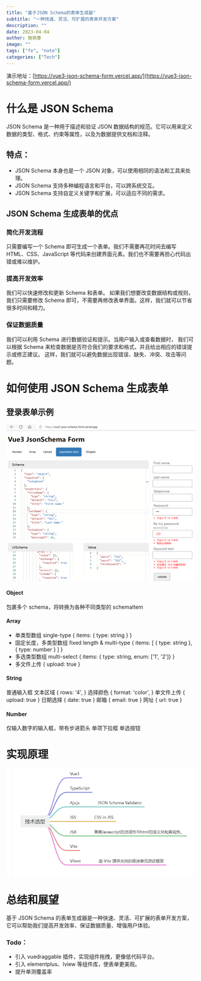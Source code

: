 ```yaml
---
title: "基于JSON Schema的表单生成器"
subtitle: "一种快速、灵活、可扩展的表单开发方案"
description: ""
date: 2023-04-04
author: 施艳春
image: ""
tags: ["fe", "note"]
categories: ["Tech"]
---
```


演示地址：[https://vue3-json-schema-form.vercel.app/](https://vue3-json-schema-form.vercel.app/)

# 什么是 JSON Schema

JSON Schema 是一种用于描述和验证 JSON 数据结构的规范。它可以用来定义数据的类型、格式、约束等属性，以及为数据提供文档和注释。

## 特点：

- JSON Schema 本身也是一个 JSON 对象，可以使用相同的语法和工具来处理。
- JSON Schema 支持多种编程语言和平台，可以跨系统交互。
- JSON Schema 支持自定义关键字和扩展，可以适应不同的需求。

## JSON Schema 生成表单的优点

### 简化开发流程

只需要编写一个 Schema 即可生成一个表单。我们不需要再花时间去编写 HTML、CSS、JavaScript 等代码来创建界面元素。我们也不需要再担心代码出错或难以维护。

### 提高开发效率

我们可以快速修改和更新 Schema 和表单。 如果我们想要改变数据结构或规则，我们只需要修改 Schema 即可，不需要再修改表单界面。这样，我们就可以节省很多时间和精力。

### 保证数据质量

我们可以利用 Schema 进行数据验证和提示。当用户输入或查看数据时， 我们可以根据 Schema 来检查数据是否符合我们的要求和格式，并且给出相应的错误提示或修正建议。 这样，我们就可以避免数据出现错误、缺失、冲突、攻击等问题。

# 如何使用 JSON Schema 生成表单

## 登录表单示例

![](/img/2023-04-04-vue3-json-schema-form/register.png)

#### Object

包裹多个 schema，将转换为各种不同类型的 schemaItem

#### Array

- 单类型数组 single-type { items: { type: string } }
- 固定长度，多类型数组 fixed length & multi-type { items: [ { type: string }, { type: number } ] }
- 多选类型数组 multi-select { items: { type: string, enum: ['1', '2']} }
- 多文件上传 { upload: true }

#### String

普通输入框
文本区域 { rows: '4', }
选择颜色 { format: 'color', }
单文件上传 { upload: true }
日期选择 { date: true }
邮箱 { email: true }
网址 { url: true }

#### Number

仅输入数字的输入框，带有步进箭头 单项下拉框 单选按钮

# 实现原理

![](/img/2023-04-04-vue3-json-schema-form/realization.png)

# 总结和展望

基于 JSON Schema 的表单生成器是一种快速、灵活、可扩展的表单开发方案，它可以帮助我们提高开发效率、保证数据质量、增强用户体验。

### Todo：

- 引入 vuedraggable 插件，实现组件拖拽，更像低代码平台。
- 引入 elementplus、Iview 等组件库，使表单更美观。
- 提升单测覆盖率
